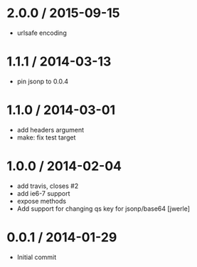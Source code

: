 2.0.0 / 2015-09-15
==================

 * urlsafe encoding

1.1.1 / 2014-03-13
==================

 * pin jsonp to 0.0.4

1.1.0 / 2014-03-01
==================

 * add headers argument
 * make: fix test target

1.0.0 / 2014-02-04
==================

 * add travis, closes #2
 * add ie6-7 support
 * expose methods
 * Add support for changing qs key for jsonp/base64 [jwerle]

0.0.1 / 2014-01-29
==================

 * Initial commit
